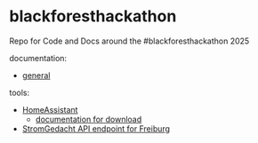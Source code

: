 # blackforesthackathon
Repo for Code and Docs around the #blackforesthackathon 2025

documentation:
- [general](https://balkon.solar/dateien)

tools:
- [HomeAssistant](https://www.home-assistant.io/)
  - [documentation for download](https://www.home-assistant.io/installation/raspberrypi#downloading-the-home-assistant-image)
- [StromGedacht API endpoint for Freiburg](https://api.stromgedacht.de/v1/now?zip=79110)
